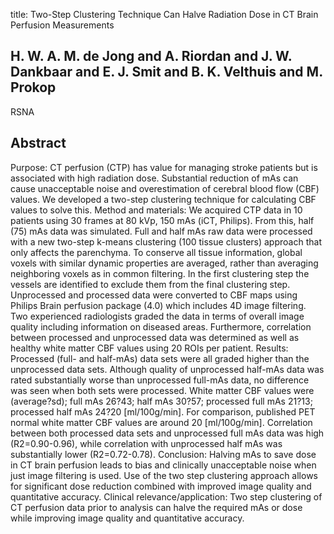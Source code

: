 title: Two-Step Clustering Technique Can Halve Radiation Dose in CT Brain Perfusion Measurements

## H. W. A. M. de Jong and A. Riordan and J. W. Dankbaar and E. J. Smit and B. K. Velthuis and M. Prokop
RSNA


## Abstract
Purpose: CT perfusion (CTP) has value for managing stroke patients but is associated with high radiation dose. Substantial reduction of mAs can cause unacceptable noise and overestimation of cerebral blood flow (CBF) values. We developed a two-step clustering technique for calculating CBF values to solve this. Method and materials: We acquired CTP data in 10 patients using 30 frames at 80 kVp, 150 mAs (iCT, Philips). From this, half (75) mAs data was simulated. Full and half mAs raw data were processed with a new two-step k-means clustering (100 tissue clusters) approach that only affects the parenchyma. To conserve all tissue information, global voxels with similar dynamic properties are averaged, rather than averaging neighboring voxels as in common filtering. In the first clustering step the vessels are identified to exclude them from the final clustering step. Unprocessed and processed data were converted to CBF maps using Philips Brain perfusion package (4.0) which includes 4D image filtering. Two experienced radiologists graded the data in terms of overall image quality including information on diseased areas. Furthermore, correlation between processed and unprocessed data was determined as well as healthy white matter CBF values using 20 ROIs per patient. Results: Processed (full- and half-mAs) data sets were all graded higher than the unprocessed data sets. Although quality of unprocessed half-mAs data was rated substantially worse than unprocessed full-mAs data, no difference was seen when both sets were processed. White matter CBF values were (average?sd); full mAs 26?43; half mAs 30?57; processed full mAs 21?13; processed half mAs 24?20 [ml/100g/min]. For comparison, published PET normal white matter CBF values are around 20 [ml/100g/min]. Correlation between both processed data sets and unprocessed full mAs data was high (R2=0.90-0.96), while correlation with unprocessed half mAs was substantially lower (R2=0.72-0.78). Conclusion: Halving mAs to save dose in CT brain perfusion leads to bias and clinically unacceptable noise when just image filtering is used. Use of the two step clustering approach allows for significant dose reduction combined with improved image quality and quantitative accuracy. Clinical relevance/application: Two step clustering of CT perfusion data prior to analysis can halve the required mAs or dose while improving image quality and quantitative accuracy.

